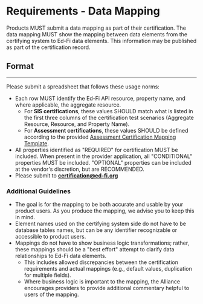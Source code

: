 # Requirements - Data Mapping

Products MUST submit a data mapping as part of their certification. The data
mapping MUST show the mapping between data elements from the certifying system
to Ed-Fi data elements. This information may be published as part of the
certification record.

## Format

* * *

Please submit a spreadsheet that follows these usage norms:

* Each row MUST identify the Ed-Fi API resource, property name, and where
    applicable, the aggregate resource.
  * For **SIS certifications**, these values SHOULD match what is listed in
        the first three columns of the certification test scenarios (Aggregate
        Resource, Resource, and Property Name).
  * For **Assessment certifications**, these values SHOULD be defined
        according to the provided [Assessment Certification Mapping
        Template](https://edfi.atlassian.net/wiki/download/attachments/23695793/Data%20Mapping%20Template.xlsx?version=1&modificationDate=1568305681130&cacheVersion=1&api=v2).
* All properties identified as "REQUIRED" for certification MUST be included.
    When present in the provider application, all "CONDITIONAL" properties MUST
    be included. "OPTIONAL" properties can be included at the vendor's
    discretion, but are RECOMMENDED.
* Please submit
    to **[certification@ed-fi.org](mailto:certification@ed-fi.org)**

### Additional Guidelines

* The goal is for the mapping to be both accurate and usable by your product
    users. As you produce the mapping, we advise you to keep this in mind.
* Element names used on the certifying system side do not have to be database
    tables names, but can be any identifier recognizable or accessible to
    product users.
* Mappings do not have to show business logic transformations; rather, these
    mappings should be a "best effort" attempt to clarify data relationships to
    Ed-Fi data elements.
  * This includes allowed discrepancies between the certification
        requirements and actual mappings (e.g., default values, duplication for
        multiple fields).
  * Where business logic is important to the mapping, the Alliance
        encourages providers to provide additional commentary helpful to users
        of the mapping.
